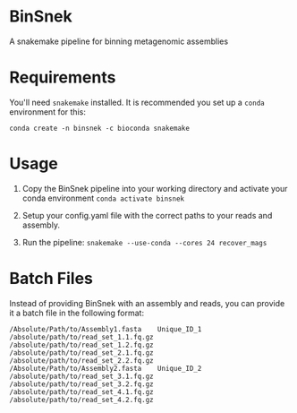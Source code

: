 # BinSnek
A snakemake pipeline for binning metagenomic assemblies

# Requirements

You'll need `snakemake` installed. It is recommended you set up a `conda` environment for this:
```
conda create -n binsnek -c bioconda snakemake
```

# Usage

1. Copy the BinSnek pipeline into your working directory and activate your conda environment
`conda activate binsnek`

2. Setup your config.yaml file with the correct paths to your reads and assembly.

3. Run the pipeline:
`snakemake --use-conda --cores 24 recover_mags`

# Batch Files

Instead of providing BinSnek with an assembly and reads, you can provide it a batch file in the following format:

```
/Absolute/Path/to/Assembly1.fasta    Unique_ID_1    /absolute/path/to/read_set_1.1.fq.gz    /absolute/path/to/read_set_1.2.fq.gz    /absolute/path/to/read_set_2.1.fq.gz    /absolute/path/to/read_set_2.2.fq.gz
/Absolute/Path/to/Assembly2.fasta    Unique_ID_2    /absolute/path/to/read_set_3.1.fq.gz    /absolute/path/to/read_set_3.2.fq.gz    /absolute/path/to/read_set_4.1.fq.gz    /absolute/path/to/read_set_4.2.fq.gz
```

